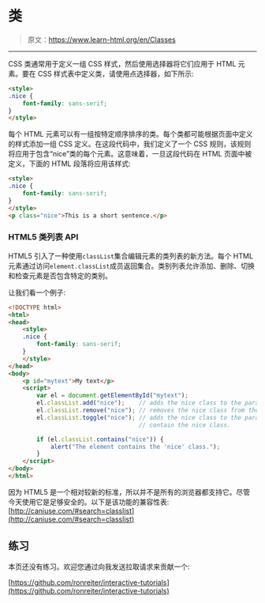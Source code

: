 # 类

> 原文：<https://www.learn-html.org/en/Classes>

* * *

CSS 类通常用于定义一组 CSS 样式，然后使用选择器将它们应用于 HTML 元素。要在 CSS 样式表中定义类，请使用点选择器，如下所示:

```html
<style>
.nice {
    font-family: sans-serif;
}
</style> 
```

每个 HTML 元素可以有一组按特定顺序排序的类。每个类都可能根据页面中定义的样式添加一组 CSS 定义。在这段代码中，我们定义了一个 CSS 规则，该规则将应用于包含“nice”类的每个元素。这意味着，一旦这段代码在 HTML 页面中被定义，下面的 HTML 段落将应用该样式:

```html
<style>
.nice {
    font-family: sans-serif;
}
</style>
<p class="nice">This is a short sentence.</p> 
```

### HTML5 类列表 API

HTML5 引入了一种使用`classList`集合编辑元素的类列表的新方法。每个 HTML 元素通过访问`element.classList`成员返回集合。类别列表允许添加、删除、切换和检查元素是否包含特定的类别。

让我们看一个例子:

```html
<!DOCTYPE html>
<html>
<head>
    <style>
    .nice {
        font-family: sans-serif;
    }
    </style>
</head>
<body>
    <p id="mytext">My text</p>
    <script>
        var el = document.getElementById("mytext");
        el.classList.add("nice");    // adds the nice class to the paragraph
        el.classList.remove("nice"); // removes the nice class from the paragraph
        el.classList.toggle("nice"); // adds the nice class to the paragraph again, since it does not currently
                                     // contain the nice class.

        if (el.classList.contains("nice")) {
            alert("The element contains the 'nice' class.");
        }
    </script>
</body>
</html> 
```

因为 HTML5 是一个相对较新的标准，所以并不是所有的浏览器都支持它。尽管今天使用它是足够安全的。以下是该功能的兼容性表:[http://caniuse.com/#search=classlist](http://caniuse.com/#search=classlist)

## 练习

本页还没有练习。欢迎您通过向我发送拉取请求来贡献一个:

[https://github.com/ronreiter/interactive-tutorials](https://github.com/ronreiter/interactive-tutorials)